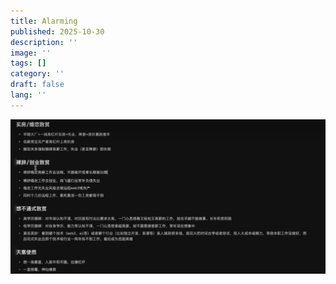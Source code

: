 ```yaml
---
title: Alarming
published: 2025-10-30
description: ''
image: ''
tags: []
category: ''
draft: false 
lang: ''
---
```


![alt text](Alarming-1.png)